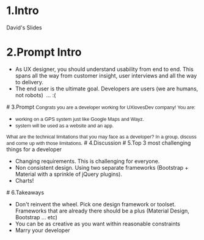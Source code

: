 # 1.Intro
David's Slides
# 2.Prompt Intro
<ul><li>As UX designer, you should understand usability from end to end. This spans all the way from customer insight, user interviews and all the way to delivery.</li><li>The end user is the ultimate goal. Developers are users (we are humans, not robots) &nbsp;... :(</li></ul>
# 3.Prompt
<span style="color: rgb(34, 34, 34); font-family: arial, sans-serif; font-size: 12.8px; line-height: normal;">Congrats you are a developer working for UXlovesDev company! You are:</span><br style="color: rgb(34, 34, 34); font-family: arial, sans-serif; font-size: 12.8px; line-height: normal;"><ul><li><span style="color: rgb(34, 34, 34); font-family: arial, sans-serif; font-size: 12.8px; line-height: normal;">working on a GPS system just like Google Maps and Wayz.</span><br></li><li><span style="color: rgb(34, 34, 34); font-family: arial, sans-serif; font-size: 12.8px; line-height: normal;">system will be used as a website and an app.&nbsp;</span><br></li></ul><span style="color: rgb(34, 34, 34); font-family: arial, sans-serif; font-size: 12.8px; line-height: normal;">What are the technical&nbsp;</span><span style="color: rgb(34, 34, 34); font-family: arial, sans-serif; font-size: 12.8px; line-height: normal;">limitations that you may face as a developer? In a group, discuss and come&nbsp;</span><span style="color: rgb(34, 34, 34); font-family: arial, sans-serif; font-size: 12.8px; line-height: normal;">up with those limitations.</span>
# 4.Discussion
# 5.Top 3 most challenging things for a developer
<ul><li>Changing requirements. This is challenging for everyone.</li><li>Non consistent design. Using two separate frameworks (Bootstrap + Material with a sprinkle of jQuery plugins).</li><li>Charts!</li></ul>
# 6.Takeaways
<ul><li>Don't reinvent the wheel. Pick one design framework or toolset. Frameworks that are already there should be a plus (Material Design, Bootstrap ... etc)</li><li>You can be as creative as you want within reasonable constraints</li><li>Marry your developer</li></ul>
